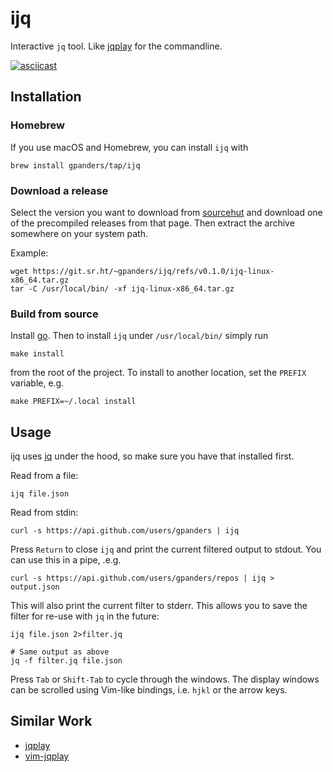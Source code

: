 ijq
===

Interactive `jq` tool. Like [jqplay][] for the commandline.

[![asciicast](https://asciinema.org/a/333292.svg)](https://asciinema.org/a/333292)

[jqplay]: https://jqplay.org

Installation
------------

### Homebrew

If you use macOS and Homebrew, you can install `ijq` with

    brew install gpanders/tap/ijq

### Download a release

Select the version you want to download from [sourcehut][] and download one of
the precompiled releases from that page. Then extract the archive somewhere on
your system path.

Example:

    wget https://git.sr.ht/~gpanders/ijq/refs/v0.1.0/ijq-linux-x86_64.tar.gz
    tar -C /usr/local/bin/ -xf ijq-linux-x86_64.tar.gz

[sourcehut]: https://git.sr.ht/~gpanders/ijq/refs

### Build from source

Install [go][]. Then to install `ijq` under `/usr/local/bin/` simply run

    make install

from the root of the project. To install to another location, set the `PREFIX`
variable, e.g.

    make PREFIX=~/.local install

[go]: https://golang.org/dl/

Usage
-----

ijq uses [jq][] under the hood, so make sure you have that installed first.

Read from a file:

    ijq file.json

Read from stdin:

    curl -s https://api.github.com/users/gpanders | ijq

Press `Return` to close `ijq` and print the current filtered output to stdout.
You can use this in a pipe, .e.g.

    curl -s https://api.github.com/users/gpanders/repos | ijq > output.json

This will also print the current filter to stderr. This allows you to save the
filter for re-use with `jq` in the future:

    ijq file.json 2>filter.jq

    # Same output as above
    jq -f filter.jq file.json

Press `Tab` or `Shift-Tab` to cycle through the windows. The display windows
can be scrolled using Vim-like bindings, i.e. `hjkl` or the arrow keys.

[jq]: https://stedolan.github.io/jq/

Similar Work
------------

- [jqplay][]
- [vim-jqplay][]

[vim-jqplay]: https://github.com/bfrg/vim-jqplay
